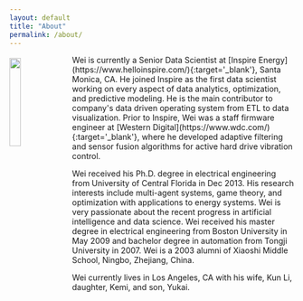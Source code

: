```yaml
---
layout: default
title: "About"
permalink: /about/
---
```


<img style="float: left; margin-right:10px;  margin-top:5px; width:20%" src="https://avatars1.githubusercontent.com/u/16128658?s=400&u=a972d7bc5d3f8ee44ceca13de5b8d9cfe2044531&v=4" width="100">
Wei is currently a Senior Data Scientist at [Inspire Energy](https://www.helloinspire.com/){:target='_blank'}, Santa Monica, CA.
He joined Inspire as the first data scientist working on every aspect of
data analytics, optimization, and predictive modeling. He is the main contributor to company's data driven operating system from ETL to data visualization. Prior to Inspire, Wei was a staff firmware engineer at [Western Digital](https://www.wdc.com/){:target='_blank'}, where he developed adaptive filtering and sensor fusion algorithms for active hard drive vibration control.

Wei received his Ph.D. degree in electrical engineering from University of Central Florida in Dec 2013. His research interests include multi-agent systems, game theory, and optimization with applications to energy systems. Wei is very passionate about the recent progress in artificial intelligence and data science. Wei received his master degree in electrical engineering from Boston University in May 2009 and bachelor degree in automation from Tongji University in 2007. Wei is a 2003 alumni of Xiaoshi Middle School, Ningbo, Zhejiang, China.

Wei currently lives in Los Angeles, CA with his wife, Kun Li, daughter, Kemi, and son, Yukai.

